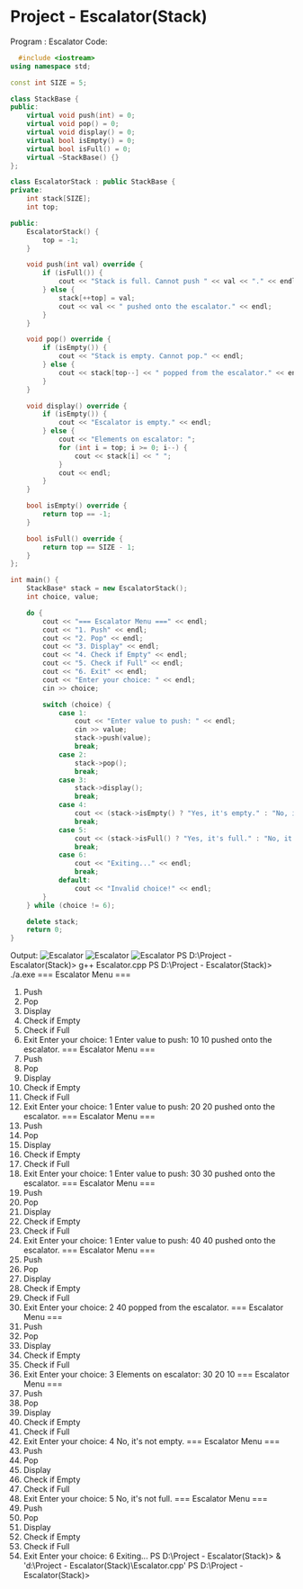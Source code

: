 # Project - Escalator(Stack)
Program : Escalator
Code:
```cpp
  #include <iostream>
using namespace std;

const int SIZE = 5; 

class StackBase {
public:
    virtual void push(int) = 0;
    virtual void pop() = 0;
    virtual void display() = 0;
    virtual bool isEmpty() = 0;
    virtual bool isFull() = 0;
    virtual ~StackBase() {}
};

class EscalatorStack : public StackBase {
private:
    int stack[SIZE];
    int top;

public:
    EscalatorStack() {
        top = -1;
    }

    void push(int val) override {
        if (isFull()) {
            cout << "Stack is full. Cannot push " << val << "." << endl;
        } else {
            stack[++top] = val;
            cout << val << " pushed onto the escalator." << endl;
        }
    }

    void pop() override {
        if (isEmpty()) {
            cout << "Stack is empty. Cannot pop." << endl;
        } else {
            cout << stack[top--] << " popped from the escalator." << endl;
        }
    }

    void display() override {
        if (isEmpty()) {
            cout << "Escalator is empty." << endl;
        } else {
            cout << "Elements on escalator: ";
            for (int i = top; i >= 0; i--) {
                cout << stack[i] << " ";
            }
            cout << endl;
        }
    }

    bool isEmpty() override {
        return top == -1;
    }

    bool isFull() override {
        return top == SIZE - 1;
    }
};

int main() {
    StackBase* stack = new EscalatorStack(); 
    int choice, value;

    do {
        cout << "=== Escalator Menu ===" << endl;
        cout << "1. Push" << endl;
        cout << "2. Pop" << endl;
        cout << "3. Display" << endl;
        cout << "4. Check if Empty" << endl;
        cout << "5. Check if Full" << endl;
        cout << "6. Exit" << endl;
        cout << "Enter your choice: " << endl;
        cin >> choice;

        switch (choice) {
            case 1:
                cout << "Enter value to push: " << endl;
                cin >> value;
                stack->push(value);
                break;
            case 2:
                stack->pop();
                break;
            case 3:
                stack->display();
                break;
            case 4:
                cout << (stack->isEmpty() ? "Yes, it's empty." : "No, it's not empty.") << endl;
                break;
            case 5:
                cout << (stack->isFull() ? "Yes, it's full." : "No, it's not full.") << endl;
                break;
            case 6:
                cout << "Exiting..." << endl;
                break;
            default:
                cout << "Invalid choice!" << endl;
        }
    } while (choice != 6);

    delete stack; 
    return 0;
}
```
Output:
![Escalator]()
![Escalator]()
![Escalator]()
PS D:\Project - Escalator(Stack)> g++ Escalator.cpp
PS D:\Project - Escalator(Stack)> ./a.exe
=== Escalator Menu ===
1. Push
2. Pop
3. Display
4. Check if Empty
5. Check if Full
6. Exit
Enter your choice: 
1
Enter value to push: 
10
10 pushed onto the escalator.
=== Escalator Menu ===
1. Push
2. Pop
3. Display
4. Check if Empty
5. Check if Full
6. Exit
Enter your choice: 
1
Enter value to push: 
20
20 pushed onto the escalator.
=== Escalator Menu ===
1. Push
2. Pop
3. Display
4. Check if Empty
5. Check if Full
6. Exit
Enter your choice: 
1
Enter value to push:
30
30 pushed onto the escalator.
=== Escalator Menu ===
1. Push
2. Pop
3. Display
4. Check if Empty
5. Check if Full
6. Exit
Enter your choice:
1
Enter value to push:
40
40 pushed onto the escalator.
=== Escalator Menu ===
1. Push
2. Pop
3. Display
4. Check if Empty
5. Check if Full
6. Exit
Enter your choice:
2
40 popped from the escalator.
=== Escalator Menu ===
1. Push
2. Pop
3. Display
4. Check if Empty
5. Check if Full
6. Exit
Enter your choice:
3
Elements on escalator: 30 20 10 
=== Escalator Menu ===
1. Push
2. Pop
3. Display
4. Check if Empty
5. Check if Full
6. Exit
Enter your choice:
4
No, it's not empty.
=== Escalator Menu ===
1. Push
2. Pop
3. Display
4. Check if Empty
5. Check if Full
6. Exit
Enter your choice:
5
No, it's not full.
=== Escalator Menu ===
1. Push
2. Pop
3. Display
4. Check if Empty
5. Check if Full
6. Exit
Enter your choice:
6
Exiting...
PS D:\Project - Escalator(Stack)> & 'd:\Project - Escalator(Stack)\Escalator.cpp'
PS D:\Project - Escalator(Stack)> 
